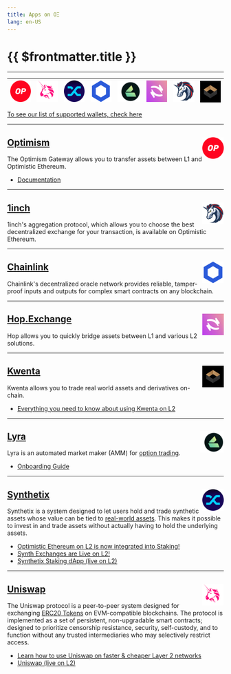 ```yaml
---
title: Apps on OΞ
lang: en-US
---
```


# {{ $frontmatter.title }}


--- 


| [<img src="../../assets/logos/optimism.svg" height="50">](#optimism) | [<img src="../../assets/logos/uniswap.png" height="50">](#uniswap) | [<img src="../../assets/logos/synthetix.png" height="50">](#synthetix) | [<img src="../../assets/logos/chainlink-logo.png" height="50">](#chainlink) | [<img src="../../assets/logos/lyra.png" height="50">](#lyra) | [<img src="../../assets/logos/hop_logo.png" height="50">](#hop-exchange) | [<img src="../../assets/logos/1inch.png" height="50">](#_1inch) | [<img src="../../assets/logos/kwenta.jpeg" height="50" align="right">](#kwenta) |
| - | - | - | - | - | - | - | - |





[To see our list of supported wallets, check here](/docs/users/wallets.html)


---

## [Optimism <img src="../../assets/logos/optimism.svg" height="50" align="right">](https://gateway.optimism.io/)

The Optimism Gateway allows you to transfer assets between L1 and Optimistic Ethereum.

* [Documentation](/docs/users/gateway.html)

---

## [1inch <img src="../../assets/logos/1inch.png" height="50" align="right">](https://help.1inch.io/en/articles/5468238-optimism-how-to-use-1inch-on-optimistic-ethereum)

1inch's aggregation protocol, which allows you to choose the best decentralized exchange for your
transaction, is available on Optimistic Ethereum.



---

## [Chainlink <img src="../../assets/logos/chainlink-logo.png" height="50" align="right">](https://chain.link/)

Chainlink's decentralized oracle network provides reliable, tamper-proof inputs and outputs for complex smart contracts on any blockchain.

---



## [Hop.Exchange <img src="../../assets/logos/hop_logo.png" height="50" align="right">](https://app.hop.exchange/send?sourceNetwork=ethereum&destNetwork=optimism)

Hop allows you to quickly bridge assets between L1 and various L2 solutions.

---

## [Kwenta <img src="../../assets/logos/kwenta.jpeg" height="50" align="right">](https://kwenta.io/)

Kwenta allows you to trade real world assets and derivatives on-chain.

* [Everything you need to know about using Kwenta on L2](https://blog.kwenta.io/everything-you-need-to-know-about-using-kwenta-on-l2/)

---



## [Lyra <img src="../../assets/logos/lyra.png" height="50" align="right">](https://www.lyra.finance/)

Lyra is an automated market maker (AMM) for [option 
trading](https://www.lyra.finance/files/whitepaper.pdf). 


* [Onboarding Guide](https://blog.lyra.finance/onboarding-guide/)



---

## [Synthetix <img src="../../assets/logos/synthetix.png" height="50" align="right">](https://staking.synthetix.io/)

Synthetix is a system designed to let users hold and trade synthetic assets whose value can be tied to
[real-world assets](https://docs.synthetix.io/tokens/list).
This makes it possible to invest in and trade assets without actually having to hold the underlying assets.

* [Optimistic Ethereum on L2 is now integrated into Staking!](https://blog.synthetix.io/oe-integrated-into-staking/)
* [Synth Exchanges are Live on L2!](https://blog.synthetix.io/synth-exchanges-are-live-on-l2/)
* [Synthetix Staking dApp (live on L2)](https://staking.synthetix.io/)




---

## [Uniswap <img src="../../assets/logos/uniswap.png" height="50" align="right">](https://uniswap.org/)



The Uniswap protocol is a peer-to-peer system designed for exchanging [ERC20 Tokens](https://ethereum.org/en/developers/docs/standards/tokens/erc-20/) on EVM-compatible blockchains.
The protocol is implemented as a set of persistent, non-upgradable smart contracts; designed to prioritize censorship resistance, security, self-custody, and to function without any trusted intermediaries who may selectively restrict access.

* [Learn how to use Uniswap on faster & cheaper Layer 2 networks](https://help.uniswap.org/en/collections/3033942-layer-2)
* [Uniswap (live on L2)](https://app.uniswap.org/#/swap)

